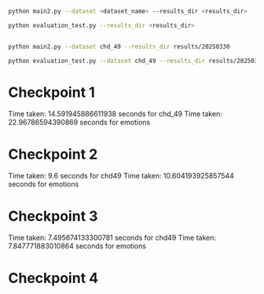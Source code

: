 
```bash
python main2.py --dataset <dataset_name> --results_dir <results_dir>

python evaluation_test.py --results_dir <results_dir>


python main2.py --dataset chd_49 --results_dir results/20250330

python evaluation_test.py --dataset chd_49 --results_dir results/20250330
```

# Checkpoint 1

Time taken: 14.591945886611938 seconds for chd_49
Time taken: 22.96786594390869 seconds for emotions

# Checkpoint 2

Time taken: 9.6 seconds for chd49
Time taken: 10.604193925857544 seconds for emotions

# Checkpoint 3

Time taken: 7.495674133300781 seconds for chd49
Time taken: 7.847771883010864 seconds for emotions

# Checkpoint 4
